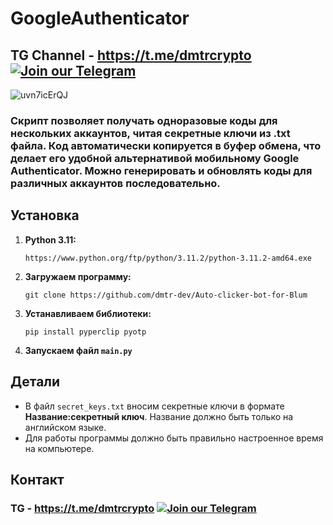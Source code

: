 # GoogleAuthenticator
## TG Channel - https://t.me/dmtrcrypto [![Join our Telegram](https://img.shields.io/badge/Telegram-2CA5E0?style=for-the-badge&logo=telegram&logoColor=white)](https://t.me/dmtrcrypto)

![uvn7icErQJ](https://github.com/user-attachments/assets/ce5954d4-25d0-4588-b128-a20fbd5f78e4)

### Скрипт позволяет получать одноразовые коды для нескольких аккаунтов, читая секретные ключи из .txt файла. Код автоматически копируется в буфер обмена, что делает его удобной альтернативой мобильному Google Authenticator. Можно генерировать и обновлять коды для различных аккаунтов последовательно. 

## Установка
1. **Python 3.11:**

    ```
    https://www.python.org/ftp/python/3.11.2/python-3.11.2-amd64.exe
    ```
3. **Загружаем программу:**
 
    ```
    git clone https://github.com/dmtr-dev/Auto-clicker-bot-for-Blum
    ```
4. **Устанавливаем библиотеки:**

    ```
    pip install pyperclip pyotp
    ```
5.  **Запускаем файл `main.py`**

## Детали
- В файл `secret_keys.txt` вносим секретные ключи в формате **Название:секретный ключ**. Название должно быть только на английском языке.
- Для работы программы должно быть правильно настроенное время на компьютере.

## Контакт
### TG - https://t.me/dmtrcrypto [![Join our Telegram](https://img.shields.io/badge/Telegram-2CA5E0?style=for-the-badge&logo=telegram&logoColor=white)](https://t.me/dmtrcrypto)
